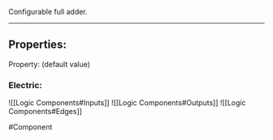 Configurable full adder.

---

## Properties:

Property: (default value)

### Electric:
![[Logic Components#Inputs]]
![[Logic Components#Outputs]]
![[Logic Components#Edges]]


#Component 
